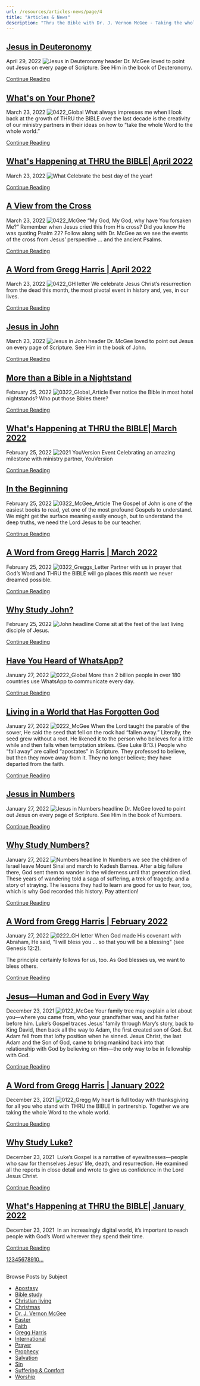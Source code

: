 ```yaml
---
url: /resources/articles-news/page/4
title: "Articles & News"
description: "Thru the Bible with Dr. J. Vernon McGee - Taking the whole Word to the whole world"
---
```







## [Jesus in Deuteronomy](../features/2022/04/29/jesus-in-deuteronomy)


April 29, 2022
![](https://ttb.org/images/default-source/jesus-in/jesus-in-deuteronomy-headerffad4ade-0551-49dd-b672-b0d6e52e4a3f.jpg?sfvrsn=23031816_1 "Jesus in Deuteronomy header")
Dr. McGee loved to point out Jesus on every page of Scripture. See Him in the book of Deuteronomy.


[Continue Reading](../features/2022/04/29/jesus-in-deuteronomy)




## [What's on Your Phone?](../news/2022/03/23/what's-on-your-phone)


March 23, 2022
![](https://ttb.org/images/default-source/features-and-news/0422_global493b7332-e2c0-454b-9cb0-b077ff952944.jpg?sfvrsn=770a1816_1 "0422_Global")
What always impresses me when I look back at the growth of THRU the BIBLE over the last decade is the creativity of our ministry partners in their ideas on how to “take the whole Word to the whole world.”


[Continue Reading](../news/2022/03/23/what's-on-your-phone)




## [What's Happening at THRU the BIBLE| April 2022](../news/2022/03/23/what's-happening-at-thru-the-bible-april-2022)


March 23, 2022
![](https://ttb.org/images/default-source/features-and-news/what "What")
Celebrate the best day of the year!


[Continue Reading](../news/2022/03/23/what's-happening-at-thru-the-bible-april-2022)




## [A View from the Cross](../features/2022/03/23/a-view-from-the-cross)


March 23, 2022
![](https://ttb.org/images/default-source/features-and-news/0422_mcgeeb9c47a06-5e90-4a25-9fe1-34e28d6717fc.jpg?sfvrsn=bd0a1816_1 "0422_McGee")
“My God, My God, why have You forsaken Me?”
Remember when Jesus cried this from His cross? Did you know He was quoting Psalm 22? Follow along with Dr. McGee as we see the events of the cross from Jesus’ perspective … and the ancient Psalms.


[Continue Reading](../features/2022/03/23/a-view-from-the-cross)




## [A Word from Gregg Harris | April 2022](../features/2022/03/23/a-word-from-gregg-harris-april-2022)


March 23, 2022
![](https://ttb.org/images/default-source/features-and-news/0422_gh-letter7ecb8870-82a5-44f2-a341-40ff63272308.jpg?sfvrsn=ee0a1816_1 "0422_GH letter")
We celebrate Jesus Christ’s resurrection from the dead this month, the most pivotal event in history and, yes, in our lives.


[Continue Reading](../features/2022/03/23/a-word-from-gregg-harris-april-2022)




## [Jesus in John](../features/2022/03/23/jesus-in-john)


March 23, 2022
![](https://ttb.org/images/default-source/jesus-in/jesus-in-john-header6d038272-29ad-490b-923b-1e28a7fef99c.jpg?sfvrsn=940a1816_1 "Jesus in John header")
Dr. McGee loved to point out Jesus on every page of Scripture. See Him in the book of John.


[Continue Reading](../features/2022/03/23/jesus-in-john)




## [More than a Bible in a Nightstand](../news/2022/02/25/more-than-a-bible-in-a-nightstand)


February 25, 2022
![](https://ttb.org/images/default-source/features-and-news/0322_global_articledbd85321-3316-4095-918c-9f83c654a95a.jpg?sfvrsn=60101816_1 "0322_Global_Article")
Ever notice the Bible in most hotel nightstands? Who put those Bibles there?


[Continue Reading](../news/2022/02/25/more-than-a-bible-in-a-nightstand)




## [What's Happening at THRU the BIBLE| March 2022](../news/2022/02/25/what's-happening-at-thru-the-bible-march-2022)


February 25, 2022
![](https://ttb.org/images/default-source/features-and-news/2021-youversion-event46021606-b22b-4e8b-97e3-346f1a99dd15.jpg?sfvrsn=e101816_1 "2021 YouVersion Event")
Celebrating an amazing milestone with ministry partner, YouVersion


[Continue Reading](../news/2022/02/25/what's-happening-at-thru-the-bible-march-2022)




## [In the Beginning](../features/2022/02/25/in-the-beginning)


February 25, 2022
![](https://ttb.org/images/default-source/features-and-news/0322_mcgee_article2bfcb5f9-cfb9-4ab0-bf46-059da197579e.jpg?sfvrsn=88101816_1 "0322_McGee_Article")
The Gospel of John is one of the easiest books to read, yet one of the most profound Gospels to understand. We might get the surface meaning easily enough, but to understand the deep truths, we need the Lord Jesus to be our teacher.


[Continue Reading](../features/2022/02/25/in-the-beginning)




## [A Word from Gregg Harris | March 2022](../features/2022/02/25/a-word-from-gregg-harris-march-2022)


February 25, 2022
![](https://ttb.org/images/default-source/features-and-news/0322_greggs_letterb0676d19-5459-45e1-99a5-453771ab556b.jpg?sfvrsn=e2101816_1 "0322_Greggs_Letter")
Partner with us in prayer that God’s Word and THRU the BIBLE will go places this month we never dreamed possible.


[Continue Reading](../features/2022/02/25/a-word-from-gregg-harris-march-2022)




## [Why Study John?](../features/2022/02/25/why-study-john)


February 25, 2022
![](https://ttb.org/images/default-source/why-study/john-headline0dd0980f-3971-447f-a2ce-910b59293090.jpg?sfvrsn=c4101816_1 "John headline")
Come sit at the feet of the last living disciple of Jesus.


[Continue Reading](../features/2022/02/25/why-study-john)




## [Have You Heard of WhatsApp?](../news/2022/01/28/have-you-heard-of-whatsapp)


January 27, 2022
![](https://ttb.org/images/default-source/features-and-news/0222_global45bdece1-1b18-4f24-93ad-209b5758c1fc.jpg?sfvrsn=b7231816_1 "0222_Global")
More than 2 billion people in over 180 countries use WhatsApp to communicate every day.


[Continue Reading](../news/2022/01/28/have-you-heard-of-whatsapp)




## [Living in a World that Has Forgotten God](../features/2022/01/28/living-in-a-world-that-has-forgotten-god)


January 27, 2022
![](https://ttb.org/images/default-source/features-and-news/0222_mcgee8c28f77c-44af-4b17-b7d4-e761fe3e7ff5.jpg?sfvrsn=2c221816_1 "0222_McGee")
When the Lord taught the parable of the sower, He said the seed that fell on the rock had “fallen away.” Literally, the seed grew without a root. He likened it to the person who believes for a little while and then falls when temptation strikes. (See Luke 8:13.) 
People who “fall away” are called “apostates” in Scripture. They professed to believe, but then they move away from it. They no longer believe; they have departed from the faith.


[Continue Reading](../features/2022/01/28/living-in-a-world-that-has-forgotten-god)




## [Jesus in Numbers](../features/2022/01/28/jesus-in-numbers)


January 27, 2022
![](https://ttb.org/images/default-source/features-and-news/jesus-in-numbers-headline08a3a61c-797d-48d1-a458-c8e6caf918e0.jpg?sfvrsn=b2221816_1 "Jesus in Numbers headline")
Dr. McGee loved to point out Jesus on every page of Scripture. See Him in the book of Numbers.


[Continue Reading](../features/2022/01/28/jesus-in-numbers)




## [Why Study Numbers?](../features/2022/01/28/why-study-numbers)


January 27, 2022
![](https://ttb.org/images/default-source/features-and-news/numbers-headline024da9a8-9456-4442-bcac-0140c920e334.jpg?sfvrsn=58221816_1 "Numbers headline")
In Numbers we see the children of Israel leave Mount Sinai and march to Kadesh Barnea. After a big failure there, God sent them to wander in the wilderness until that generation died. These years of wandering told a saga of suffering, a trek of tragedy, and a story of straying. The lessons they had to learn are good for us to hear, too, which is why God recorded this history. Pay attention!


[Continue Reading](../features/2022/01/28/why-study-numbers)




## [A Word from Gregg Harris | February 2022](../features/2022/01/28/a-word-from-gregg-harris-february-2022)


January 27, 2022
![](https://ttb.org/images/default-source/features-and-news/0222_gh-letter669fb67c-d501-44eb-b0fe-de24af1b9cd1.jpg?sfvrsn=6221816_1 "0222_GH letter")
When God made His covenant with Abraham, He said, "I will bless you … so that you will be a blessing" (see Genesis 12:2).

The principle certainly follows for us, too. As God blesses us, we want to bless others.


[Continue Reading](../features/2022/01/28/a-word-from-gregg-harris-february-2022)




## [Jesus—Human and God in Every Way](../features/2021/12/23/jesus-human-and-god-in-every-way)


December 23, 2021
![](https://ttb.org/images/default-source/features-and-news/0122_mcgee440629c5-52f4-4345-999f-88b617af2445.jpg?sfvrsn=9361816_1 "0122_McGee")
Your family tree may explain a lot about you—where you came from, who your grandfather was, and his father before him. Luke’s Gospel traces Jesus’ family through Mary’s story, back to King David, then back all the way to Adam, the first created son of God. But Adam fell from that lofty position when he sinned. Jesus Christ, the last Adam and the Son of God, came to bring mankind back into that relationship with God by believing on Him—the only way to be in fellowship with God.


[Continue Reading](../features/2021/12/23/jesus-human-and-god-in-every-way)




## [A Word from Gregg Harris | January 2022](../features/2021/12/23/a-word-from-gregg-harris-january-2022)


December 23, 2021
![](https://ttb.org/images/default-source/features-and-news/0122_gregga4987064-7c49-43ba-b927-5a6b2bd6779e.jpg?sfvrsn=63361816_1 "0122_Gregg")
My heart is full today with thanksgiving for all you who stand with THRU the BIBLE in partnership. Together we are taking the whole Word to the whole world.


[Continue Reading](../features/2021/12/23/a-word-from-gregg-harris-january-2022)




## [Why Study Luke?](../features/2021/12/23/why-study-luke)


December 23, 2021
![]()
Luke’s Gospel is a narrative of eyewitnesses—people who saw for themselves Jesus’ life, death, and resurrection. He examined all the reports in close detail and wrote to give us confidence in the Lord Jesus Christ.


[Continue Reading](../features/2021/12/23/why-study-luke)




## [What's Happening at THRU the BIBLE| January  2022](../news/2021/12/23/what's-happening-at-thru-the-bible-january-2022)


December 23, 2021
![]()
In an increasingly digital world, it’s important to reach people with God’s Word wherever they spend their time.


[Continue Reading](../news/2021/12/23/what's-happening-at-thru-the-bible-january-2022)





[1](https://ttb.org/resources/articles-news)[2](https://ttb.org/resources/articles-news/page/2)[3](https://ttb.org/resources/articles-news/page/3)[4](https://ttb.org/resources/articles-news/page/4)[5](https://ttb.org/resources/articles-news/page/5)[6](https://ttb.org/resources/articles-news/page/6)[7](https://ttb.org/resources/articles-news/page/7)[8](https://ttb.org/resources/articles-news/page/8)[9](https://ttb.org/resources/articles-news/page/9)[10](https://ttb.org/resources/articles-news/page/10)[...](https://ttb.org/resources/articles-news/page/11)





## 
 Browse Posts by Subject


* [Apostasy](/resources/articles-news/-in-tags/tags/Apostasy)
* [Bible study](/resources/articles-news/-in-tags/tags/Bible-study)
* [Christian living](/resources/articles-news/-in-tags/tags/Christian-living)
* [Christmas](/resources/articles-news/-in-tags/tags/Christmas)
* [Dr. J. Vernon McGee](/resources/articles-news/-in-tags/tags/Dr-J-Vernon-McGee)
* [Easter](/resources/articles-news/-in-tags/tags/easter)
* [Faith](/resources/articles-news/-in-tags/tags/Faith)
* [Gregg Harris](/resources/articles-news/-in-tags/tags/Gregg-Harris)
* [International](/resources/articles-news/-in-tags/tags/International)
* [Prayer](/resources/articles-news/-in-tags/tags/prayer)
* [Prophecy](/resources/articles-news/-in-tags/tags/Prophecy)
* [Salvation](/resources/articles-news/-in-tags/tags/Salvation)
* [Sin](/resources/articles-news/-in-tags/tags/sin)
* [Suffering & Comfort](/resources/articles-news/-in-tags/tags/Suffering-Comfort)
* [Worship](/resources/articles-news/-in-tags/tags/worship)






